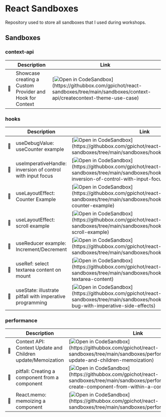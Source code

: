 # React Sandboxes

Repository used to store all sandboxes that I used during workshops.

## Sandboxes

<!-- START_SANDBOXES -->

### context-api

|   | Description | Link |
|---|---|---|
| 🏈 | Showcase creating a Custom Provider and Hook for Context | [![Open in CodeSandbox](https://img.shields.io/badge/Open-in%20CodeSandbox-blue?style=for-the-badge&logo=codesandbox")](https://githubbox.com/gpichot/react-sandboxes/tree/main/sandboxes/context-api/createcontext-theme-use-case) |

### hooks

|   | Description | Link |
|---|---|---|
| 🔭 | useDebugValue: useCounter example | [![Open in CodeSandbox](https://img.shields.io/badge/Open-in%20CodeSandbox-blue?style=for-the-badge&logo=codesandbox")](https://githubbox.com/gpichot/react-sandboxes/tree/main/sandboxes/hooks/usedebugvalue) |
| 🔭 | useImperativeHandle: inversion of control with input focus | [![Open in CodeSandbox](https://img.shields.io/badge/Open-in%20CodeSandbox-blue?style=for-the-badge&logo=codesandbox")](https://githubbox.com/gpichot/react-sandboxes/tree/main/sandboxes/hooks/useimperativehandle-inversion-of-control-with-input-focus) |
| 🔭 | useLayoutEffect: Counter Example | [![Open in CodeSandbox](https://img.shields.io/badge/Open-in%20CodeSandbox-blue?style=for-the-badge&logo=codesandbox")](https://githubbox.com/gpichot/react-sandboxes/tree/main/sandboxes/hooks/uselayouteffect-counter-example) |
| 🔭 | useLayoutEffect: scroll example | [![Open in CodeSandbox](https://img.shields.io/badge/Open-in%20CodeSandbox-blue?style=for-the-badge&logo=codesandbox")](https://githubbox.com/gpichot/react-sandboxes/tree/main/sandboxes/hooks/uselayouteffect-scroll-example) |
| 🔭 | useReducer example: Increment/Decrement | [![Open in CodeSandbox](https://img.shields.io/badge/Open-in%20CodeSandbox-blue?style=for-the-badge&logo=codesandbox")](https://githubbox.com/gpichot/react-sandboxes/tree/main/sandboxes/hooks/usereducer) |
| 🔭 | useRef: select textarea content on mount | [![Open in CodeSandbox](https://img.shields.io/badge/Open-in%20CodeSandbox-blue?style=for-the-badge&logo=codesandbox")](https://githubbox.com/gpichot/react-sandboxes/tree/main/sandboxes/hooks/useref-select-focus-textarea-content) |
| 🔭 | useState: illustrate pitfall with imperative programming | [![Open in CodeSandbox](https://img.shields.io/badge/Open-in%20CodeSandbox-blue?style=for-the-badge&logo=codesandbox")](https://githubbox.com/gpichot/react-sandboxes/tree/main/sandboxes/hooks/usestate-illustrate-bug-with-imperative-side-effects) |

### performance

|   | Description | Link |
|---|---|---|
| 🔭 | Context API: Context Update and Children update/Memoization | [![Open in CodeSandbox](https://img.shields.io/badge/Open-in%20CodeSandbox-blue?style=for-the-badge&logo=codesandbox")](https://githubbox.com/gpichot/react-sandboxes/tree/main/sandboxes/performance/context-update-and-children-memoization) |
| 🔭 | pitfall: Creating a component from a component | [![Open in CodeSandbox](https://img.shields.io/badge/Open-in%20CodeSandbox-blue?style=for-the-badge&logo=codesandbox")](https://githubbox.com/gpichot/react-sandboxes/tree/main/sandboxes/performance/dont-create-component-from-within-a-component) |
| 🔭 | React.memo: memoizing a component | [![Open in CodeSandbox](https://img.shields.io/badge/Open-in%20CodeSandbox-blue?style=for-the-badge&logo=codesandbox")](https://githubbox.com/gpichot/react-sandboxes/tree/main/sandboxes/performance/reactmemo) |


<!-- END_SANDBOXES -->
